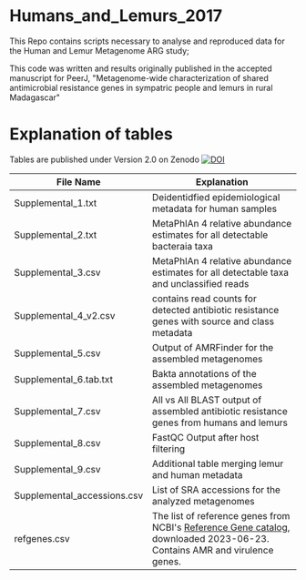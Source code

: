 # Humans_and_Lemurs_2017
This Repo contains scripts necessary to analyse and reproduced data for the Human and Lemur Metagenome ARG study; 

This code was written and results originally published in the accepted manuscript for PeerJ, "Metagenome-wide characterization of shared antimicrobial resistance genes in sympatric people and lemurs in rural Madagascar"


# Explanation of tables 
Tables are published under Version 2.0 on Zenodo [![DOI](https://zenodo.org/badge/DOI/10.5281/zenodo.10402843.svg)](https://doi.org/10.5281/zenodo.10402843)

File Name            |     Explanation        
------------------|--------------
Supplemental_1.txt | Deidentidfied epidemiological metadata for human samples
Supplemental_2.txt | MetaPhlAn 4 relative abundance estimates for all detectable bacteraia taxa
Supplemental_3.csv | MetaPhlAn 4 relative abundance estimates for all detectable taxa and unclassified reads 
Supplemental_4_v2.csv | contains read counts for detected antibiotic resistance genes with source and class metadata
Supplemental_5.csv | Output of AMRFinder for the assembled metagenomes
Supplemental_6.tab.txt | Bakta annotations of the assembled metagenomes
Supplemental_7.csv | All vs All BLAST output of assembled antibiotic resistance genes from humans and lemurs
Supplemental_8.csv | FastQC Output after host filtering
Supplemental_9.csv | Additional table merging lemur and human metadata
Supplemental_accessions.csv | List of SRA accessions for the analyzed metagenomes
refgenes.csv | The list of reference genes from NCBI's [Reference Gene catalog](https://www.ncbi.nlm.nih.gov/pathogens/refgene/), downloaded 2023-06-23. Contains AMR and virulence genes.
